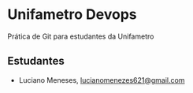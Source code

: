# Unifametro Devops

Prática de Git para estudantes da Unifametro

## Estudantes
- Luciano Meneses, lucianomenezes621@gmail.com
